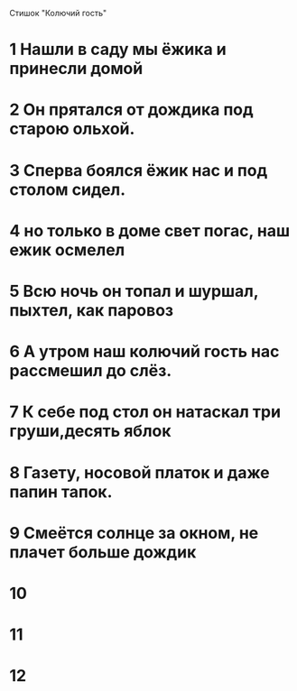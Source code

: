 Стишок "Колючий гость"
# 1 Нашли в саду мы ёжика и принесли домой
# 2 Он прятался от дождика под старою ольхой.
# 3 Сперва боялся ёжик нас и под столом сидел.
# 4 но только в доме свет погас, наш ежик осмелел
# 5 Всю ночь он топал и шуршал, пыхтел, как паровоз
# 6 А утром наш колючий гость нас рассмешил до слёз.
# 7 К себе под стол он натаскал три груши,десять яблок
# 8 Газету, носовой платок и даже папин тапок.
# 9 Смеётся солнце за окном, не плачет больше дождик
# 10
# 11
# 12